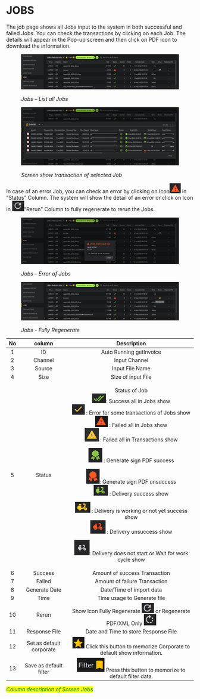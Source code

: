 # JOBS

The job page shows all Jobs input to the system in both successful and failed Jobs. You can check the transactions by clicking on each Job. The details will appear in the Pop-up screen and then click on PDF icon to download the information.

<figure><img src="../.gitbook/assets/image (64) (1).png" alt=""><figcaption><p><em>Jobs – List all Jobs</em></p></figcaption></figure>

<figure><img src="../.gitbook/assets/image (27) (1).png" alt=""><figcaption><p><em>Screen show transaction of selected Job</em></p></figcaption></figure>

In case of an error Job, you can check an error by clicking on Icon![](<../.gitbook/assets/image (20) (1).png>) in “Status” Column. The system will show the detail of an error or click on Icon in ![](<../.gitbook/assets/image (36) (1).png>)“Rerun” Column to fully regenerate to rerun the Jobs.

<figure><img src="../.gitbook/assets/image (29) (1).png" alt=""><figcaption><p><em>Jobs - Error of Jobs</em></p></figcaption></figure>

<figure><img src="../.gitbook/assets/image (96) (1).png" alt=""><figcaption><p><em>Jobs - Fully Regenerate</em></p></figcaption></figure>

|  No |          column          |                                                                                                                                                                                                                                                                                                                                                                                                                                                                                                 Description                                                                                                                                                                                                                                                                                                                                                                                                                                                                                                 |
| :-: | :----------------------: | :---------------------------------------------------------------------------------------------------------------------------------------------------------------------------------------------------------------------------------------------------------------------------------------------------------------------------------------------------------------------------------------------------------------------------------------------------------------------------------------------------------------------------------------------------------------------------------------------------------------------------------------------------------------------------------------------------------------------------------------------------------------------------------------------------------------------------------------------------------------------------------------------------------------------------------------------------------------------------------------------------------: |
|  1  |            ID            |                                                                                                                                                                                                                                                                                                                                                                                                                                                                                           Auto Running getInvoice                                                                                                                                                                                                                                                                                                                                                                                                                                                                                           |
|  2  |          Channel         |                                                                                                                                                                                                                                                                                                                                                                                                                                                                                                Input Channel                                                                                                                                                                                                                                                                                                                                                                                                                                                                                                |
|  3  |          Source          |                                                                                                                                                                                                                                                                                                                                                                                                                                                                                               Input File Name                                                                                                                                                                                                                                                                                                                                                                                                                                                                                               |
|  4  |           Size           |                                                                                                                                                                                                                                                                                                                                                                                                                                                                                              Size of input File                                                                                                                                                                                                                                                                                                                                                                                                                                                                                             |
|  5  |          Status          | <p>Status of Job<br> <img src="../.gitbook/assets/image (12) (1).png" alt="">: Success all in Jobs show<br><img src="../.gitbook/assets/image (87) (1).png" alt=""> : Error for some transactions of Jobs show<br><img src="../.gitbook/assets/image (73) (1).png" alt=""> : Failed all in Jobs show<br><img src="../.gitbook/assets/image (101) (1).png" alt=""> : Failed all in Transactions show</p><p><img src="../.gitbook/assets/image (35) (1).png" alt=""> : Generate sign PDF success</p><p> <img src="../.gitbook/assets/image (11) (1).png" alt="">: Generate sign PDF unsuccess<br><img src="../.gitbook/assets/image (92) (1).png" alt=""> : Delivery success show</p><p><img src="../.gitbook/assets/image (67) (1).png" alt=""> : Delivery is working or not yet success show<br><img src="../.gitbook/assets/image (34) (1).png" alt=""> : Delivery unsuccess show</p><p> <img src="../.gitbook/assets/image (74) (1).png" alt="">: Delivery does not start or Wait for work cycle show</p> |
|  6  |          Success         |                                                                                                                                                                                                                                                                                                                                                                                                                                                                                        Amount of success Transaction                                                                                                                                                                                                                                                                                                                                                                                                                                                                                        |
|  7  |          Failed          |                                                                                                                                                                                                                                                                                                                                                                                                                                                                                        Amount of failure Transaction                                                                                                                                                                                                                                                                                                                                                                                                                                                                                        |
|  8  |       Generate Date      |                                                                                                                                                                                                                                                                                                                                                                                                                                                                                           Date/Time of import data                                                                                                                                                                                                                                                                                                                                                                                                                                                                                          |
|  9  |           Time           |                                                                                                                                                                                                                                                                                                                                                                                                                                                                                         Time usage to Generate file                                                                                                                                                                                                                                                                                                                                                                                                                                                                                         |
|  10 |           Rerun          |                                                                                                                                                                                                                                                                                                                                                                                                                            Show Icon Fully Regenerate ![](<../.gitbook/assets/image (86) (1).png>)       or Regenerate PDF/XML Only ![](<../.gitbook/assets/image (57) (1).png>)                                                                                                                                                                                                                                                                                                                                                                                                                            |
|  11 |       Response File      |                                                                                                                                                                                                                                                                                                                                                                                                                                                                                     Date and Time to store Response File                                                                                                                                                                                                                                                                                                                                                                                                                                                                                    |
|  12 | Set as default corporate |                                                                                                                                                                                                                                                                                                                                                                                                                                               ![](<../.gitbook/assets/image (39) (1).png>) Click this button to memorize Corporate to default show information.                                                                                                                                                                                                                                                                                                                                                                                                                                             |
|  13 |  Save as default filter  |                                                                                                                                                                                                                                                                                                                                                                                                                                                      ![](<../.gitbook/assets/image (46) (1).png>) Press this button to memorize to default filter data.                                                                                                                                                                                                                                                                                                                                                                                                                                                     |

_<mark style="color:green;">Column description of Screen Jobs</mark>_
